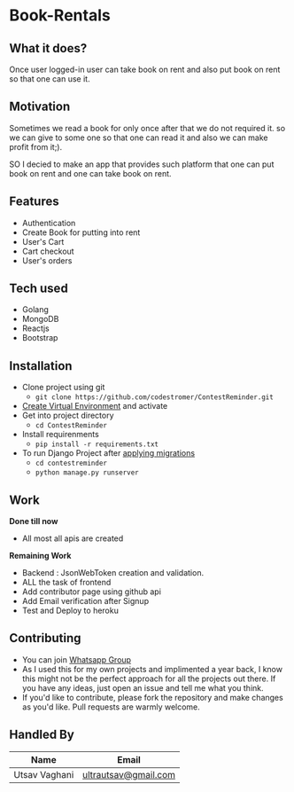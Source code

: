 # Book-Rentals

## What it does?
Once user logged-in user can take book on rent and also put book on rent so that one can use it.


## Motivation
Sometimes we read a book for only once after that we do not required it. so we can give to some one so that one can read it and also we can make profit from it;).

SO I decied to make an app that provides such platform that one can put book on rent and one can take book on rent.

## Features
* Authentication
* Create Book for putting into rent
* User's Cart
* Cart checkout
* User's orders

## Tech used

* Golang
* MongoDB
* Reactjs
* Bootstrap

## Installation

* Clone project using git
  * `git clone https://github.com/codestromer/ContestReminder.git`
* [Create Virtual Environment](https://docs.python.org/3/library/venv.html) and activate
* Get into project directory
  * `cd ContestReminder`
* Install requirenments
  * `pip install -r requirements.txt`
* To run Django Project after [applying migrations](https://docs.djangoproject.com/en/3.1/topics/migrations/)
  * `cd contestreminder`
  * `python manage.py runserver`

## Work

**Done till now**
* All most all apis are created

**Remaining Work**
* Backend : JsonWebToken creation and validation.
* ALL the task of frontend
* Add contributor page using github api
* Add Email verification after Signup
* Test and Deploy to heroku

## Contributing

* You can join [Whatsapp Group](https://chat.whatsapp.com/K8cEeEJZRFBDZeRijx2Mds)
* As I used this for my own projects and implimented a year back, I know this might not be the perfect approach for all the projects out there. If you have any ideas, just open an issue and tell me what you think.
* If you'd like to contribute, please fork the repository and make changes as you'd like. Pull requests are warmly welcome.

## Handled By

| Name | Email |
|---|---|
|Utsav Vaghani  | ultrautsav@gmail.com |

